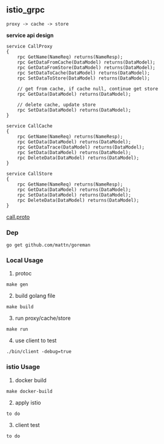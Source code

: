 ## istio_grpc

```
proxy -> cache -> store
```

**service api design**

```
service CallProxy
{
    rpc GetName(NameReq) returns(NameResp);
    rpc GetDataFromCache(DataModel) returns(DataModel);
    rpc GetDataFromStore(DataModel) returns(DataModel);
    rpc SetDataToCache(DataModel) returns(DataModel);
    rpc SetDataToStore(DataModel) returns(DataModel);

    // get from cache, if cache null, continue get store
    rpc GetData(DataModel) returns(DataModel);

    // delete cache, update store
    rpc SetData(DataModel) returns(DataModel);
}

service CallCache
{
    rpc GetName(NameReq) returns(NameResp);
    rpc GetData(DataModel) returns(DataModel);
    rpc GetDataTrace(DataModel) returns(DataModel);
    rpc SetData(DataModel) returns(DataModel);
    rpc DeleteData(DataModel) returns(DataModel);
}

service CallStore
{
    rpc GetName(NameReq) returns(NameResp);
    rpc GetData(DataModel) returns(DataModel);
    rpc SetData(DataModel) returns(DataModel);
    rpc DeleteData(DataModel) returns(DataModel);
}
```

[call.proto](https://github.com/rfyiamcool/istio_grpc/blob/master/proto/call.proto)


### Dep

```
go get github.com/mattn/goreman
```

### Local Usage

1. protoc

```
make gen
```

2. build golang file

```
make build
```

3. run proxy/cache/store

```
make run
```

4. use client to test

```
./bin/client -debug=true
```

### istio Usage

1. docker build

```
make docker-build
```

2. apply istio

```
to do
```

3. client test

```
to do
```